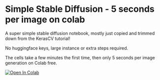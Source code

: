 # Simple Stable Diffusion - 5 seconds per image on colab

A super simple stable diffusion notebook, mostly just copied and trimmed down from the KerasCV tutorial! 

No huggingface keys, large instance or extra steps required.

The cells take a few minutes the first time, then only 5 seconds per image generation on Colab free.

[![Open In Colab](https://colab.research.google.com/assets/colab-badge.svg)](https://colab.research.google.com/drive/1HnoiczjSaWj1IYmCrdxlheIBMk6b72QF?usp=sharing)


